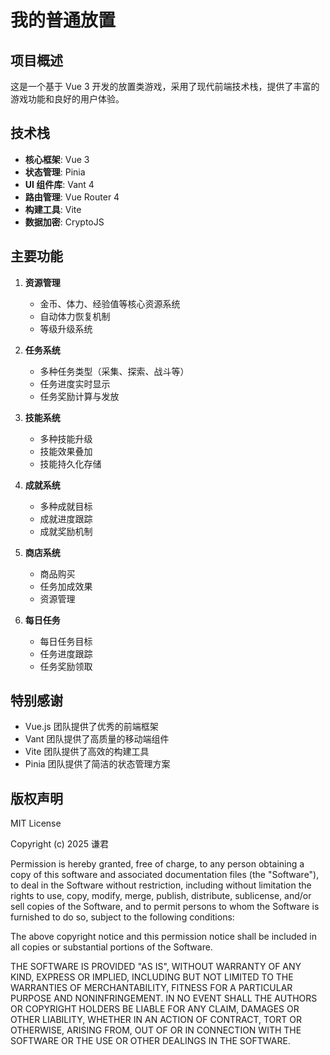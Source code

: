 # 我的普通放置

## 项目概述
这是一个基于 Vue 3 开发的放置类游戏，采用了现代前端技术栈，提供了丰富的游戏功能和良好的用户体验。

## 技术栈
- **核心框架**: Vue 3
- **状态管理**: Pinia
- **UI 组件库**: Vant 4
- **路由管理**: Vue Router 4
- **构建工具**: Vite
- **数据加密**: CryptoJS

## 主要功能
1. **资源管理**
   - 金币、体力、经验值等核心资源系统
   - 自动体力恢复机制
   - 等级升级系统

2. **任务系统**
   - 多种任务类型（采集、探索、战斗等）
   - 任务进度实时显示
   - 任务奖励计算与发放

3. **技能系统**
   - 多种技能升级
   - 技能效果叠加
   - 技能持久化存储

4. **成就系统**
   - 多种成就目标
   - 成就进度跟踪
   - 成就奖励机制

5. **商店系统**
   - 商品购买
   - 任务加成效果
   - 资源管理

6. **每日任务**
   - 每日任务目标
   - 任务进度跟踪
   - 任务奖励领取

## 特别感谢
- Vue.js 团队提供了优秀的前端框架
- Vant 团队提供了高质量的移动端组件
- Vite 团队提供了高效的构建工具
- Pinia 团队提供了简洁的状态管理方案

## 版权声明
MIT License

Copyright (c) 2025 谦君

Permission is hereby granted, free of charge, to any person obtaining a copy
of this software and associated documentation files (the "Software"), to deal
in the Software without restriction, including without limitation the rights
to use, copy, modify, merge, publish, distribute, sublicense, and/or sell
copies of the Software, and to permit persons to whom the Software is
furnished to do so, subject to the following conditions:

The above copyright notice and this permission notice shall be included in all
copies or substantial portions of the Software.

THE SOFTWARE IS PROVIDED "AS IS", WITHOUT WARRANTY OF ANY KIND, EXPRESS OR
IMPLIED, INCLUDING BUT NOT LIMITED TO THE WARRANTIES OF MERCHANTABILITY,
FITNESS FOR A PARTICULAR PURPOSE AND NONINFRINGEMENT. IN NO EVENT SHALL THE
AUTHORS OR COPYRIGHT HOLDERS BE LIABLE FOR ANY CLAIM, DAMAGES OR OTHER
LIABILITY, WHETHER IN AN ACTION OF CONTRACT, TORT OR OTHERWISE, ARISING FROM,
OUT OF OR IN CONNECTION WITH THE SOFTWARE OR THE USE OR OTHER DEALINGS IN THE
SOFTWARE.